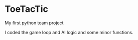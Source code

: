 # ToeTacTic
My first python team project

I coded the game loop and AI logic and some minor functions.
